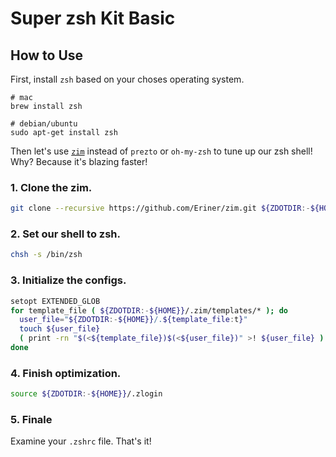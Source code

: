 # Super zsh Kit Basic

## How to Use

First, install `zsh` based on your choses operating system.

```
# mac
brew install zsh

# debian/ubuntu
sudo apt-get install zsh
```

Then let's use [`zim`](https://github.com/Eriner/zim) instead of `prezto` or `oh-my-zsh` to tune up our zsh shell! Why? Because it's blazing faster!

### 1. Clone the zim.

```sh
git clone --recursive https://github.com/Eriner/zim.git ${ZDOTDIR:-${HOME}}/.zim
```

### 2. Set our shell to zsh.

```sh
chsh -s /bin/zsh
```

### 3. Initialize the configs.

```sh
setopt EXTENDED_GLOB
for template_file ( ${ZDOTDIR:-${HOME}}/.zim/templates/* ); do
  user_file="${ZDOTDIR:-${HOME}}/.${template_file:t}"
  touch ${user_file}
  ( print -rn "$(<${template_file})$(<${user_file})" >! ${user_file} ) 2>/dev/null
done
```

### 4. Finish optimization.

```sh
source ${ZDOTDIR:-${HOME}}/.zlogin
```

### 5. Finale

Examine your `.zshrc` file. That's it!
